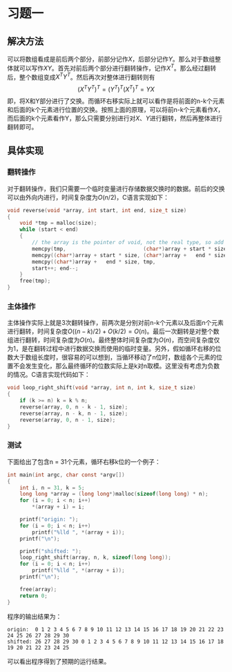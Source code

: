 # 习题一

## 解决方法
可以将数组看成是前后两个部分，前部分记作$X$，后部分记作$Y$。那么对于数组整体就可以写作$XY$。首先对前后两个部分进行翻转操作，记作$X^T$。那么经过翻转后，整个数组变成$X^TY^T$。然后再次对整体进行翻转则有
$$ (X^TY^T)^T = (Y^T)^T(X^T)^T = YX $$
即，将X和Y部分进行了交换。而循环右移实际上就可以看作是将前面的n-k个元素和后面的k个元素进行位置的交换。按照上面的原理，可以将前n-k个元素看作$X$，而后面的k个元素看作Y，那么只需要分别进行对$X、Y$进行翻转，然后再整体进行翻转即可。

## 具体实现
### 翻转操作
对于翻转操作，我们只需要一个临时变量进行存储数据交换时的数据。前后的交换可以由外向内进行，时间复杂度为$O(n / 2)$，C语言实现如下：
``` c
void reverse(void *array, int start, int end, size_t size)
{
    void *tmp = malloc(size);
    while (start < end)
    {
        // the array is the pointer of void, not the real type, so add the size.
        memcpy(tmp,                         (char*)array + start * size, size);
        memcpy((char*)array + start * size, (char*)array +   end * size, size);
        memcpy((char*)array +   end * size, tmp,                         size);
        start++; end--;
    }
    free(tmp);
}
```

### 主体操作
主体操作实际上就是3次翻转操作，前两次是分别对前n-k个元素以及后面n个元素进行翻转，时间复杂度$O((n - k)/ 2) + O(k / 2) = O(n)$。最后一次翻转是对整个数组进行翻转，时间复杂度为$O(n)$。最终整体时间复杂度为$O(n)$，而空间复杂度仅为1，是在翻转过程中进行数据交换而使用的临时变量。另外，假如循环右移的位数大于数组长度时，很容易的可以想到，当循环移动了n位时，数组各个元素的位置不会发生变化，那么最终循环的位数实际上是k对n取模。这里没有考虑为负数的情况。C语言实现代码如下：
``` c
void loop_right_shift(void *array, int n, int k, size_t size)
{
    if (k >= n) k = k % n;
    reverse(array, 0, n - k - 1, size);
    reverse(array, n - k, n - 1, size);
    reverse(array, 0, n - 1, size);
}
```

### 测试
下面给出了包含n = 31个元素，循环右移k位的一个例子：
``` c
int main(int argc, char const *argv[])
{
    int i, n = 31, k = 5;
    long long *array = (long long*)malloc(sizeof(long long) * n);
    for (i = 0; i < n; i++)
        *(array + i) = i;

    printf("origin: ");
    for (i = 0; i < n; i++)
        printf("%lld ", *(array + i));
    printf("\n");

    printf("shifted: ");
    loop_right_shift(array, n, k, sizeof(long long));
    for (i = 0; i < n; i++)
        printf("%lld ", *(array + i));
    printf("\n");

    free(array);
    return 0;
}
```
程序的输出结果为：
```
origin:  0 1 2 3 4 5 6 7 8 9 10 11 12 13 14 15 16 17 18 19 20 21 22 23 24 25 26 27 28 29 30 
shifted: 26 27 28 29 30 0 1 2 3 4 5 6 7 8 9 10 11 12 13 14 15 16 17 18 19 20 21 22 23 24 25
```
可以看出程序得到了预期的运行结果。
